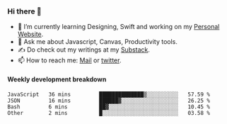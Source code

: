 ### Hi there 👋

- 🌱 I’m currently learning Designing, Swift and working on my [Personal Website](https://kvaishak.com/).
- 💬 Ask me about Javascript, Canvas,  Productivity tools. 
- :writing_hand: Do check out my writings at my [Substack](https://kvaishak.substack.com/).
- 📫 How to reach me: [Mail](mailto:vaishak.kaippanchery@gmail.com) or [twitter](https://twitter.com/kvaishack).


#### Weekly development breakdown

<!--START_SECTION:waka-->

```text
JavaScript   36 mins         ██████████████▒░░░░░░░░░░   57.59 %
JSON         16 mins         ██████▓░░░░░░░░░░░░░░░░░░   26.25 %
Bash         6 mins          ██▓░░░░░░░░░░░░░░░░░░░░░░   10.45 %
Other        2 mins          █░░░░░░░░░░░░░░░░░░░░░░░░   03.58 %
```

<!--END_SECTION:waka-->
